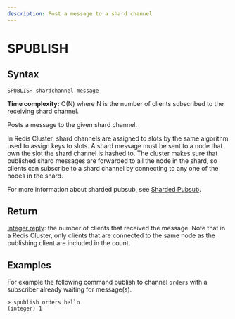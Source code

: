 ```yaml
---
description: Post a message to a shard channel
---
```


# SPUBLISH

## Syntax

    SPUBLISH shardchannel message

**Time complexity:** O(N) where N is the number of clients subscribed to the receiving shard channel.

Posts a message to the given shard channel.

In Redis Cluster, shard channels are assigned to slots by the same algorithm used to assign keys to slots.
A shard message must be sent to a node that own the slot the shard channel is hashed to. 
The cluster makes sure that published shard messages are forwarded to all the node in the shard, so clients can subscribe to a shard channel by connecting to any one of the nodes in the shard.

For more information about sharded pubsub, see [Sharded Pubsub](https://redis.io/topics/pubsub#sharded-pubsub).

## Return

[Integer reply](https://redis.io/docs/reference/protocol-spec#resp-integers): the number of clients that received the message.
Note that in a Redis Cluster, only clients that are connected to the same node as the publishing client are included in the count.

## Examples

For example the following command publish to channel `orders` with a subscriber already waiting for message(s).
    
```
> spublish orders hello
(integer) 1
```
